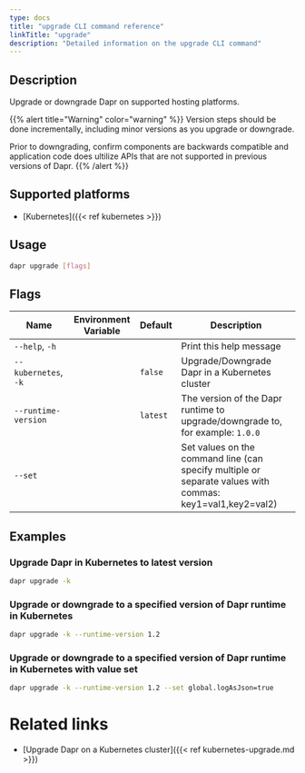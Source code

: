 ```yaml
---
type: docs
title: "upgrade CLI command reference"
linkTitle: "upgrade"
description: "Detailed information on the upgrade CLI command"
---
```


## Description

Upgrade or downgrade Dapr on supported hosting platforms.

{{% alert title="Warning" color="warning" %}}
Version steps should be done incrementally, including minor versions as you upgrade or downgrade.

Prior to downgrading, confirm components are backwards compatible and application code does ultilize APIs that are not supported in previous versions of Dapr.
{{% /alert %}}

## Supported platforms

- [Kubernetes]({{< ref kubernetes >}})

## Usage
```bash
dapr upgrade [flags]
```

## Flags

| Name | Environment Variable | Default | Description
| --- | --- | --- | --- |
| `--help`, `-h` | | | Print this help message |
| `--kubernetes`, `-k` | | `false` | Upgrade/Downgrade Dapr in a Kubernetes cluster |
| `--runtime-version` | | `latest` | The version of the Dapr runtime to upgrade/downgrade to, for example: `1.0.0` |
| `--set` | | | Set values on the command line (can specify multiple or separate values with commas: key1=val1,key2=val2) |

## Examples

### Upgrade Dapr in Kubernetes to latest version
```bash
dapr upgrade -k
```

### Upgrade or downgrade to a specified version of Dapr runtime in Kubernetes
```bash
dapr upgrade -k --runtime-version 1.2
```

### Upgrade or downgrade to a specified version of Dapr runtime in Kubernetes with value set
```bash
dapr upgrade -k --runtime-version 1.2 --set global.logAsJson=true
```

# Related links

- [Upgrade Dapr on a Kubernetes cluster]({{< ref kubernetes-upgrade.md >}})